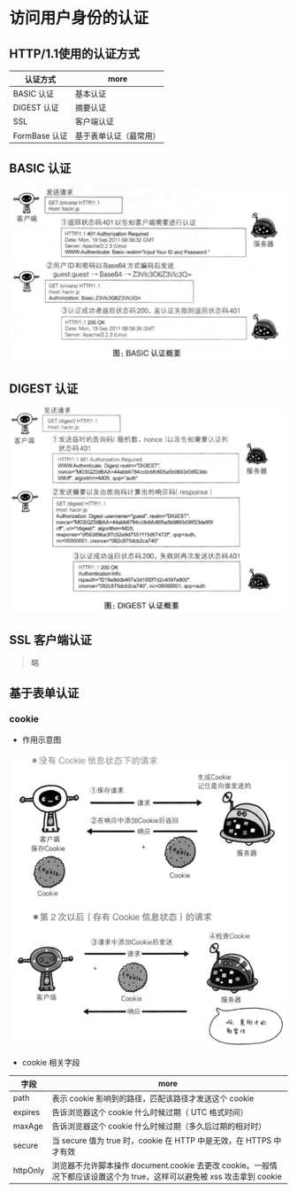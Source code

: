 # 访问用户身份的认证

## HTTP/1.1使用的认证方式

认证方式        | more
----------- | -----------
BASIC 认证    | 基本认证
DIGEST 认证   | 摘要认证
SSL         | 客户端认证
FormBase 认证 | 基于表单认证（最常用）

## BASIC 认证

![BASIC 认证](../../imgs/BASIC认证.png)

## DIGEST 认证

![DIGEST 认证](../../imgs/DIGEST认证.png)

## SSL 客户端认证

> 略

## 基于表单认证

### cookie

- 作用示意图

![cookie 作用示意图](../../imgs/cookie作用示意图.png)

- cookie 相关字段

字段       | more
-------- | --------------------------------------------------------------------------------
path     | 表示 cookie 影响到的路径，匹配该路径才发送这个 cookie
expires  | 告诉浏览器这个 cookie 什么时候过期（ UTC 格式时间）
maxAge   | 告诉浏览器这个 cookie 什么时候过期（多久后过期的相对时）
secure   | 当 secure 值为 true 时，cookie 在 HTTP 中是无效，在 HTTPS 中才有效
httpOnly | 浏览器不允许脚本操作 document.cookie 去更改 cookie。一般情况下都应该设置这个为 true，这样可以避免被 xss 攻击拿到 cookie
